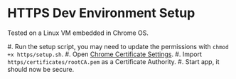 # HTTPS Dev Environment Setup

Tested on a Linux VM embedded in Chrome OS.

#. Run the setup script, you may need to update the permissions with `chmod +x https/setup.sh`.
#. Open [Chrome Certificate Settings](chrome://settings/certificates).
#. Import `https/certificates/rootCA.pem` as a Certificate Authority.
#. Start app, it should now be secure.
